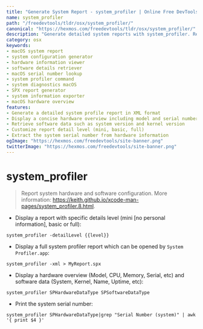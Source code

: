```yaml
---
title: "Generate System Report - system_profiler | Online Free DevTools by Hexmos"
name: system_profiler
path: "/freedevtools/tldr/osx/system_profiler/"
canonical: "https://hexmos.com/freedevtools/tldr/osx/system_profiler/"
description: "Generate detailed system reports with system_profiler. Retrieve hardware and software configurations, serial numbers, and system overviews on macOS. Free online tool, no registration required."
category: osx
keywords:
- macOS system report
- system configuration generator
- hardware information viewer
- software details retriever
- macOS serial number lookup
- system profiler command
- system diagnostics macOS
- SPX report generator
- system information exporter
- macOS hardware overview
features:
- Generate a detailed system profile report in XML format
- Display a concise hardware overview including model and serial number
- Retrieve software data such as system version and kernel version
- Customize report detail level (mini, basic, full)
- Extract the system serial number from hardware information
ogImage: "https://hexmos.com/freedevtools/site-banner.png"
twitterImage: "https://hexmos.com/freedevtools/site-banner.png"
---
```


# system_profiler

> Report system hardware and software configuration.
> More information: <https://keith.github.io/xcode-man-pages/system_profiler.8.html>.

- Display a report with specific details level (mini [no personal information], basic or full):

`system_profiler -detailLevel {{level}}`

- Display a full system profiler report which can be opened by `System Profiler.app`:

`system_profiler -xml > MyReport.spx`

- Display a hardware overview (Model, CPU, Memory, Serial, etc) and software data (System, Kernel, Name, Uptime, etc):

`system_profiler SPHardwareDataType SPSoftwareDataType`

- Print the system serial number:

`system_profiler SPHardwareDataType|grep "Serial Number (system)" | awk '{ print $4 }'`
